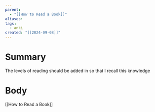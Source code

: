 ```yaml
---
parent:
  - "[[How to Read a Book]]"
aliases: 
tags:
  - anki
created: "[[2024-09-08]]"
---
```

# Summary 
The levels of reading should be added in so that I recall this knowledge
# Body
[[How to Read a Book]]